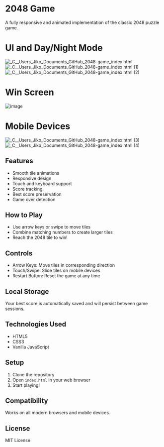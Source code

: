 # 2048 Game

A fully responsive and animated implementation of the classic 2048 puzzle game.
# UI and Day/Night Mode
![_C__Users_Jiko_Documents_GitHub_2048-game_index html](https://github.com/user-attachments/assets/b11c93c3-134f-4989-9945-2c3c76918c23)
![_C__Users_Jiko_Documents_GitHub_2048-game_index html (1)](https://github.com/user-attachments/assets/285a642d-94f7-48e3-856f-18abbc7c3daf)
![_C__Users_Jiko_Documents_GitHub_2048-game_index html (2)](https://github.com/user-attachments/assets/6c1b4008-28c7-476d-9226-1346ef183059)
# Win Screen
![image](https://github.com/user-attachments/assets/d6ed1e20-63e8-4b04-98a0-00ee6871e076)
# Mobile Devices
![_C__Users_Jiko_Documents_GitHub_2048-game_index html (3)](https://github.com/user-attachments/assets/1716c686-1110-4746-aaba-651d9b0bdd15)
![_C__Users_Jiko_Documents_GitHub_2048-game_index html (4)](https://github.com/user-attachments/assets/9b073760-f21c-45af-8fef-b63638c2d1c0)





## Features

- Smooth tile animations
- Responsive design
- Touch and keyboard support
- Score tracking
- Best score preservation
- Game over detection

## How to Play

- Use arrow keys or swipe to move tiles
- Combine matching numbers to create larger tiles
- Reach the 2048 tile to win!

## Controls

- Arrow Keys: Move tiles in corresponding direction
- Touch/Swipe: Slide tiles on mobile devices
- Restart Button: Reset the game at any time

## Local Storage

Your best score is automatically saved and will persist between game sessions.

## Technologies Used

- HTML5
- CSS3
- Vanilla JavaScript

## Setup

1. Clone the repository
2. Open `index.html` in your web browser
3. Start playing!

## Compatibility

Works on all modern browsers and mobile devices.

## License

MIT License
